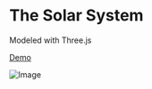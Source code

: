 The Solar System
================

Modeled with Three.js

[Demo](http://sanderblue.github.io/solar-system-threejs/)

![Image](https://raw.githubusercontent.com/sanderblue/solar-system-threejs/master/assets/img/uranus_screenshot.jpg)
